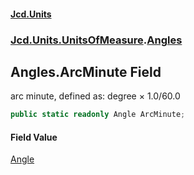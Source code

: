 #### [Jcd.Units](index.md 'index')
### [Jcd.Units.UnitsOfMeasure](Jcd.Units.UnitsOfMeasure.md 'Jcd.Units.UnitsOfMeasure').[Angles](Angles.md 'Jcd.Units.UnitsOfMeasure.Angles')

## Angles.ArcMinute Field

arc minute, defined as: degree × 1.0/60.0

```csharp
public static readonly Angle ArcMinute;
```

#### Field Value
[Angle](Angle.md 'Jcd.Units.UnitTypes.Angle')